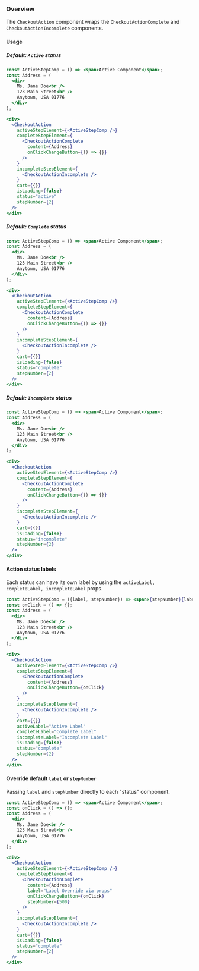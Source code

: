 ### Overview

The `CheckoutAction` component wraps the `CheckoutActionComplete` and `CheckoutActionIncomplete` components.

#### Usage

##### Default: `Active` status

```jsx
const ActiveStepComp = () => <span>Active Component</span>;
const Address = (
  <div>
    Ms. Jane Doe<br />
    123 Main Street<br />
    Anytown, USA 01776
  </div>
);

<div>
  <CheckoutAction
    activeStepElement={<ActiveStepComp />}
    completeStepElement={
      <CheckoutActionComplete
        content={Address}
        onClickChangeButton={() => {}}
      />
    }
    incompleteStepElement={
      <CheckoutActionIncomplete />
    }
    cart={{}}
    isLoading={false}
    status="active"
    stepNumber={2}
  />
</div>
```

##### Default: `Complete` status
```jsx
const ActiveStepComp = () => <span>Active Component</span>;
const Address = (
  <div>
    Ms. Jane Doe<br />
    123 Main Street<br />
    Anytown, USA 01776
  </div>
);

<div>
  <CheckoutAction
    activeStepElement={<ActiveStepComp />}
    completeStepElement={
      <CheckoutActionComplete
        content={Address}
        onClickChangeButton={() => {}}
      />
    }
    incompleteStepElement={
      <CheckoutActionIncomplete />
    }
    cart={{}}
    isLoading={false}
    status="complete"
    stepNumber={2}
  />
</div>
```

##### Default: `Incomplete` status
```jsx
const ActiveStepComp = () => <span>Active Component</span>;
const Address = (
  <div>
    Ms. Jane Doe<br />
    123 Main Street<br />
    Anytown, USA 01776
  </div>
);

<div>
  <CheckoutAction
    activeStepElement={<ActiveStepComp />}
    completeStepElement={
      <CheckoutActionComplete
        content={Address}
        onClickChangeButton={() => {}}
      />
    }
    incompleteStepElement={
      <CheckoutActionIncomplete />
    }
    cart={{}}
    isLoading={false}
    status="incomplete"
    stepNumber={2}
  />
</div>
```

#### Action status labels
Each status can have its own label by using the `activeLabel, completeLabel, incompleteLabel` props.

```jsx
const ActiveStepComp = ({label, stepNumber}) => <span>{stepNumber}{label}: Active Component</span>;
const onClick = () => {};
const Address = (
  <div>
    Ms. Jane Doe<br />
    123 Main Street<br />
    Anytown, USA 01776
  </div>
);

<div>
  <CheckoutAction
    activeStepElement={<ActiveStepComp />}
    completeStepElement={
      <CheckoutActionComplete
        content={Address}
        onClickChangeButton={onClick}
      />
    }
    incompleteStepElement={
      <CheckoutActionIncomplete />
    }
    cart={{}}
    activeLabel="Active Label"
    completeLabel="Complete Label"
    incompleteLabel="Incomplete Label"
    isLoading={false}
    status="complete"
    stepNumber={2}
  />
</div>
```

#### Override default `label` or `stepNumber`
Passing `label` and `stepNumber` directly to each "status" component.
```jsx
const ActiveStepComp = () => <span>Active Component</span>;
const onClick = () => {};
const Address = (
  <div>
    Ms. Jane Doe<br />
    123 Main Street<br />
    Anytown, USA 01776
  </div>
);

<div>
  <CheckoutAction
    activeStepElement={<ActiveStepComp />}
    completeStepElement={
      <CheckoutActionComplete
        content={Address}
        label="Label Override via props"
        onClickChangeButton={onClick}
        stepNumber={500}
      />
    }
    incompleteStepElement={
      <CheckoutActionIncomplete />
    }
    cart={{}}
    isLoading={false}
    status="complete"
    stepNumber={2}
  />
</div>
```
